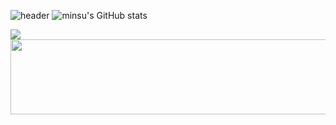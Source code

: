 ![header](https://capsule-render.vercel.app/api?type=rounded&color=timeGradient&text=Park%20Min%20Su%20GitHub%20👋&animation=twinkling&fontSize=40&fontAlignY=50&fontAlign=50&height=180)
![minsu's GitHub stats](https://github-readme-stats.vercel.app/api?username=minsu11&include_all_commits=true&show_icons=true&theme=cobalt)

<a href="https://github.com/devxb/gitanimals">
  <img src="https://render.gitanimals.org/farms/minsu11"/>
</a>

<a href="https://github.com/devxb/gitanimals">
  <img src="https://render.gitanimals.org/lines/minsu11?pet-id=2" width="1000" height="120"/>
</a>


